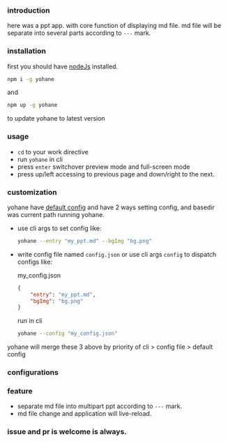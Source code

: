 ### introduction
here was a ppt app. with core function of displaying md file.
md file will be separate into several parts according to `---` mark.

### installation
first you should have [nodeJs](https://nodejs.org) installed.
```bash
npm i -g yohane
```
and
```bash
npm up -g yohane
```
to update yohane to latest version

### usage
+   `cd` to your work directive
+   run `yohane` in cli
+   press `enter` switchover preview mode and full-screen mode
+   press up/left accessing to previous page and down/right to the next.

### customization
yohane have [default config](defaultConfig.json) and have 2 ways setting config, and basedir was current path running yohane.
+   use cli args to set config like:
    ```bash
    yohane --entry "my_ppt.md" --bgImg "bg.png"
    ```
+   write config file named `config.json` or use cli args `config` to dispatch configs like:

    my_config.json
    ```json
    {
        "entry": "my_ppt.md",
        "bgImg": "bg.png"
    }
    ```
    run in cli
    ```bash
    yohane --config "my_config.json"
    ```
yohane will merge these 3 above by priority of cli > config file > default config

### configurations



### feature
+   separate md file into multipart ppt according to `---` mark.
+   md file change and application will live-reload.

### issue and pr is welcome is always.